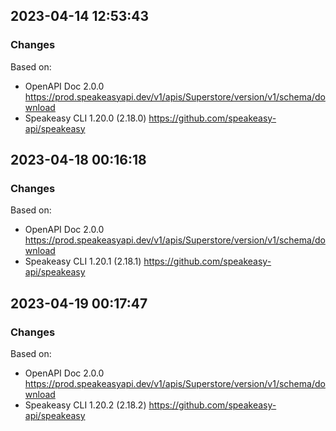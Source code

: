 

## 2023-04-14 12:53:43
### Changes
Based on:
- OpenAPI Doc 2.0.0 https://prod.speakeasyapi.dev/v1/apis/Superstore/version/v1/schema/download
- Speakeasy CLI 1.20.0 (2.18.0) https://github.com/speakeasy-api/speakeasy

## 2023-04-18 00:16:18
### Changes
Based on:
- OpenAPI Doc 2.0.0 https://prod.speakeasyapi.dev/v1/apis/Superstore/version/v1/schema/download
- Speakeasy CLI 1.20.1 (2.18.1) https://github.com/speakeasy-api/speakeasy

## 2023-04-19 00:17:47
### Changes
Based on:
- OpenAPI Doc 2.0.0 https://prod.speakeasyapi.dev/v1/apis/Superstore/version/v1/schema/download
- Speakeasy CLI 1.20.2 (2.18.2) https://github.com/speakeasy-api/speakeasy